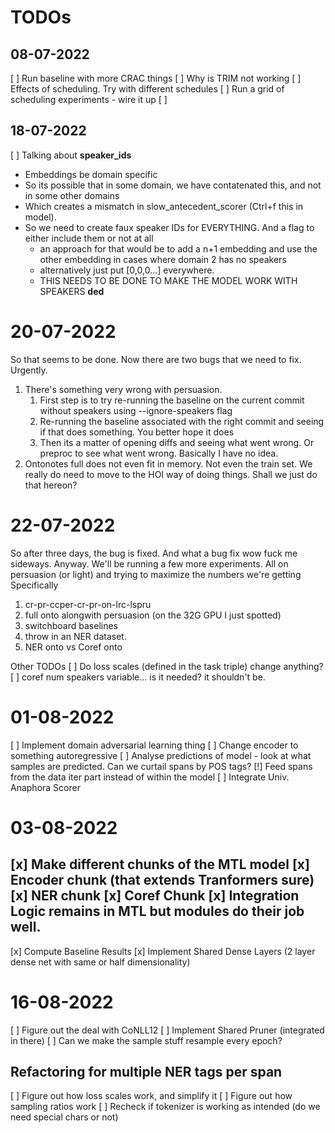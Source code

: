 # TODOs

## 08-07-2022

[ ] Run baseline with more CRAC things
[ ] Why is TRIM not working
[ ] Effects of scheduling. Try with different schedules
[ ] Run a grid of scheduling experiments - wire it up
[ ]

## 18-07-2022

[ ] Talking about **speaker_ids**

- Embeddings be domain specific
- So its possible that in some domain, we have contatenated this, and not in some other domains
- Which creates a mismatch in slow_antecedent_scorer (Ctrl+f this in model).
- So we need to create faux speaker IDs for EVERYTHING. And a flag to either include them or not at all
    - an approach for that would be to add a n+1 embedding and use the other embedding
      in cases where domain 2 has no speakers
    - alternatively just put [0,0,0...] everywhere.
    - THIS NEEDS TO BE DONE TO MAKE THE MODEL WORK WITH SPEAKERS **ded**

# 20-07-2022

So that seems to be done. Now there are two bugs that we need to fix. Urgently.

1. There's something very wrong with persuasion.
    1. First step is to try re-running the baseline on the current commit without speakers using --ignore-speakers flag
    2. Re-running the baseline associated with the right commit and seeing if that does something. You better hope it does
    3. Then its a matter of opening diffs and seeing what went wrong. Or preproc to see what went wrong.
       Basically I have no idea.
2. Ontonotes full does not even fit in memory. Not even the train set.
   We really do need to move to the HOI way of doing things.
   Shall we just do that hereon?

# 22-07-2022

So after three days, the bug is fixed. And what a bug fix wow fuck me sideways. Anyway.
We'll be running a few more experiments. All on persuasion (or light) and trying to maximize the numbers we're getting
Specifically

1. cr-pr-ccper-cr-pr-on-lrc-lspru
2. full onto alongwith persuasion (on the 32G GPU I just spotted)
3. switchboard baselines
4. throw in an NER dataset.
5. NER onto vs Coref onto

Other TODOs
[ ] Do loss scales (defined in the task triple) change anything?
[ ] coref num speakers variable... is it needed? it shouldn't be.

# 01-08-2022

[ ] Implement domain adversarial learning thing
[ ] Change encoder to something autoregressive
[ ] Analyse predictions of model - look at what samples are predicted. Can we curtail spans by POS tags?
[!] Feed spans from the data iter part instead of within the model
[ ] Integrate Univ. Anaphora Scorer

# 03-08-2022

[x] Make different chunks of the MTL model
[x] Encoder chunk (that extends Tranformers sure)
[x] NER chunk
[x] Coref Chunk
[x] Integration Logic remains in MTL but modules do their job well.
--------    
[x] Compute Baseline Results
[x] Implement Shared Dense Layers (2 layer dense net with same or half dimensionality)

# 16-08-2022

[ ] Figure out the deal with CoNLL12
[ ] Implement Shared Pruner (integrated in there)
[ ] Can we make the sample stuff resample every epoch?

## Refactoring for multiple NER tags per span

[ ] Figure out how loss scales work, and simplify it
[ ] Figure out how sampling ratios work
[ ] Recheck if tokenizer is working as intended (do we need special chars or not)